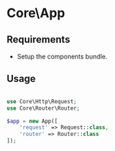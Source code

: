 # Core\App

## Requirements
- Setup the components bundle.

## Usage
```php

use Core\Http\Request;
use Core\Router\Router;

$app = new App([
    'request' => Request::class, 
    'router' => Router::class
]);

```